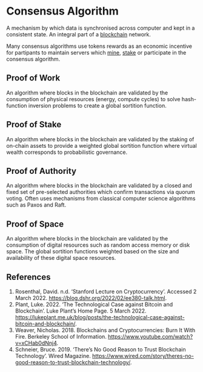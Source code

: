 # Consensus Algorithm
A mechanism by which data is synchronised across computer and kept in a consistent state. An integral part of a [blockchain](blockchain.md) network.

Many consensus algorithms use tokens rewards as an economic incentive for partipants to maintain servers which [mine](mining.md), [stake](staking.md) or participate in the consensus algorithm.

## Proof of Work

An algorithm where blocks in the blockchain are validated by the consumption of physical resources (energy, compute cycles) to solve hash-function inversion problems to create a global sortition function.

## Proof of Stake

An algorithm where blocks in the blockchain are validated by the staking of on-chain assets to provide a weighted global sortition function where virtual wealth corresponds to probabilistic governance.

## Proof of Authority

An algorithm where blocks in the blockchain are validated by a closed and fixed set of pre-selected authorities which confirm transactions via quorum voting. Often uses mechanisms from classical computer science algorithms such as Paxos and Raft.

## Proof of Space

An algorithm where blocks in the blockchain are validated by the consumption of digital resources such as random access memory or disk space. The global sortition functions weighted based on the size and availability of these digital space resources.

## References
1. Rosenthal, David. n.d. ‘Stanford Lecture on Cryptocurrency’. Accessed 2 March 2022. https://blog.dshr.org/2022/02/ee380-talk.html.
1. Plant, Luke. 2022. ‘The Technological Case against Bitcoin and Blockchain’. Luke Plant’s Home Page. 5 March 2022. https://lukeplant.me.uk/blog/posts/the-technological-case-against-bitcoin-and-blockchain/.
1. Weaver, Nicholas. 2018. Blockchains and Cryptocurrencies: Burn It With Fire. Berkeley School of Information. https://www.youtube.com/watch?v=xCHab0dNnj4.
1. Schneier, Bruce. 2019. ‘There’s No Good Reason to Trust Blockchain Technology’. Wired Magazine. https://www.wired.com/story/theres-no-good-reason-to-trust-blockchain-technology/.
